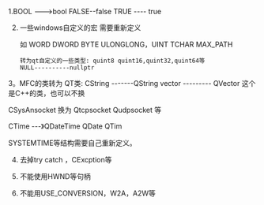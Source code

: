 1.BOOL --->bool  FALSE--false  TRUE ---- true

2. 一些windows自定义的宏 需要重新定义

   如 WORD DWORD BYTE  ULONGLONG，UINT
       TCHAR 
       MAX_PATH
       
       转为qt自定义的一些类型: quint8 quint16,quint32,quint64等
       NULL----------nullptr
3。MFC的类转为 QT类:
   CString  -------QString 
   vector --------- QVector 这个是C++的类，也可以不换
   
   CSysAnsocket 换为 Qtcpsocket Qudpsocket 等
   
   CTime ---》QDateTime  QDate  QTim
   
   SYSTEMTIME等结构需要自己重新定义。
   
4. 去掉try catch ，CExcption等

5. 不能使用HWND等句柄

6. 不能用USE_CONVERSION，W2A，A2W等
